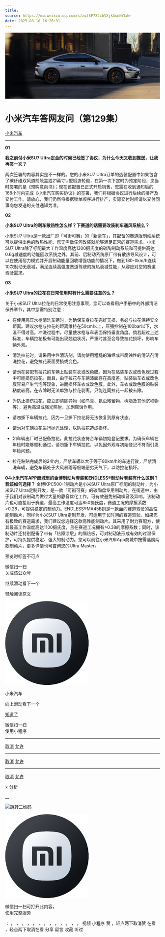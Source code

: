 ```yaml
---
title: 
source: https://mp.weixin.qq.com/s/zqtSF7ZJchVXjkAsnNYLAw
date: 2025-08-10 16:26:31
---
```


![cover_image](images/img_5b73e6ba.jpg)


#  小米汽车答网友问（第129集）


[ 小米汽车 ](<javascript:void\(0\);>)

______

  

****01 ‍****

**我之前付小米SU7 Ultra定金的时候已经签了协议，为什么今天又收到推送，让我再签一次？**

两次签署的内容其实是不一样的。您的小米SU7 Ultra订单的选装配置中如果包含了碳纤维双风道前舱盖或21英寸U型锻造轮毂，在第一次下定时为预定阶段，您当时签署的是《预购意向书》；现在该配置已正式开启销售，您需在收到通知后的168小时内完成《小米汽车购买协议》的签署，我们将根据协议进行后续的排产及交付工作。请放心，我们仍然将根据锁单顺序进行排产，实际交付时间请以交付同事向您发送的交付通知为准。

  

**02**

**小米SU7 Ultra的刹车散热性怎么样？下赛道的话需要改装刹车通风系统么？**

小米SU7 Ultra是一款出厂即「可街可赛」的「新豪车」，其配备的赛道版制动系统可以提供出色的散热性能，您无需做任何改装就能够满足正常的赛道需求。小米SU7 Ultra除了标配最大工作温度高达1300摄氏度的碳陶制动系统和可提供高达0.6g减速度的动能回收系统之外，其前、后制动系统原厂带有散热导风设计，可以在使用耐力模式并开启制动能量回收增强功能的情况下，做到180-0km/h连续10次制动无衰减，满足连续高强度赛道驾驶的抗热衰减性能，从容应对您的赛道驾驶需求。

  

**03**

**小米SU7 Ultra的拉花在日常使用时有什么需要注意的么？**

关于小米SU7 Ultra拉花的日常使用注意事项，您可以查看用户手册中的外部清洁保养章节，其中您需特别注意：

  * 在使用高压水枪清洗车辆时，为确保车身拉花完好无损，务必与拉花保持安全距离。建议水枪与拉花的距离维持在50cm以上，压强控制在100bar以下，水温不得过高。冲洗过程中，尽量使水枪与车表面保持垂直角度。倘若超过上述标准，车辆拉花极有可能出现翘边状况，严重时甚至会导致拉花损坏，影响车辆外观。

  * 清洗拉花时，请采用中性清洁剂，请勿使用粗糙的海绵或带腐蚀性的清洁剂清洗拉花，避免拉花表面受损或变色。

  * 请勿在装配有拉花的车辆上贴装车衣或改色膜。因为在贴装车衣或改色膜过程中可能损伤拉花。而且，由于拉花与车辆漆面存在高度差，贴装后车衣或改色膜容易产生气泡等现象，进而损坏车衣或改色膜。此外，车衣或改色膜的贴装粘度较高，在去除时无法单独与拉花剥离，只能连同拉花一起被去除。

  * 为防止损伤拉花，应立即清除异物（如鸟粪、昆虫残留物、树脂及其他沉积物等），避免高温或强光照射，加剧腐蚀作用。

  * 请勿撕下车辆拉花，因为一旦撕下拉花将无法恢复到原有状态。

  * 请勿对车辆拉花进行抛光处理，以防拉花造成损坏。

  * 如车辆出厂时已配备拉花，此拉花状态符合车辆初始登记要求。为确保车辆在年检时能够顺利通过，请勿撕下车辆拉花，以免因外观与初始登记不符而引发年检问题。

  * 拉花粘贴完成后的24h内，严禁车辆以大于等于80km/h的车速行驶，严禁清洗车辆，避免车辆处于大风暴雨等极端恶劣天气下，以防拉花损坏。

****04******小米汽车APP商城里的金博制动片套装和ENDLESS®制动片套装有什么区别？我该如何选择？** 金博KPC500-1制动片是小米SU7 Ultra原厂标配的制动片，为小米SU7 Ultra定制开发，是一款「可街可赛」的碳陶盘专用制动片。在街道中，由于我们对该制动片做过大量的静音优化工作，可有效避免制动噪音及异响。该制动片也可直接用于赛道，最高工作温度可达850摄氏度，赛道工况的摩擦系数>0.28，可提供稳定的制动力。ENDLESS®️MA45B则是一款面向赛道驾驶的高性能制动片，同样为小米SU7 Ultra定制开发，可适用于长时间的赛道驾驶。如果您有极致的赛道需求，我们建议您选择这款高性能制动片。其采用了耐力赛配方，使其最高工作温度高达1100摄氏度，且在赛道工况拥有>0.38的摩擦系数；同时，该制动片还特别配备了带有「热障涂层」的隔热板，可对制动液形成有效的过温保护，可持久提供稳定、强大的制动力。您可以前往小米汽车App商城中按需选购两款制动片，更多详情也可咨询您的Ultra Master。

  

  

  

  

[](<>)[](<>)

预览时标签不可点

微信扫一扫  
关注该公众号

继续滑动看下一个

轻触阅读原文

![img_97d833da.jpg](images/img_97d833da.jpg)

小米汽车 

向上滑动看下一个

[知道了](<javascript:;>)

微信扫一扫  
使用小程序

****

[取消](<javascript:void\(0\);>) [允许](<javascript:void\(0\);>)

****

[取消](<javascript:void\(0\);>) [允许](<javascript:void\(0\);>)

****

[取消](<javascript:void\(0\);>) [允许](<javascript:void\(0\);>)

× 分析

__

![跳转二维码]()

![作者头像](images/img_97d833da.jpg)

微信扫一扫可打开此内容，  
使用完整服务

： ， ， ， ， ， ， ， ， ， ， ， ， 。 视频 小程序 赞 ，轻点两下取消赞 在看 ，轻点两下取消在看 分享 留言 收藏 听过
